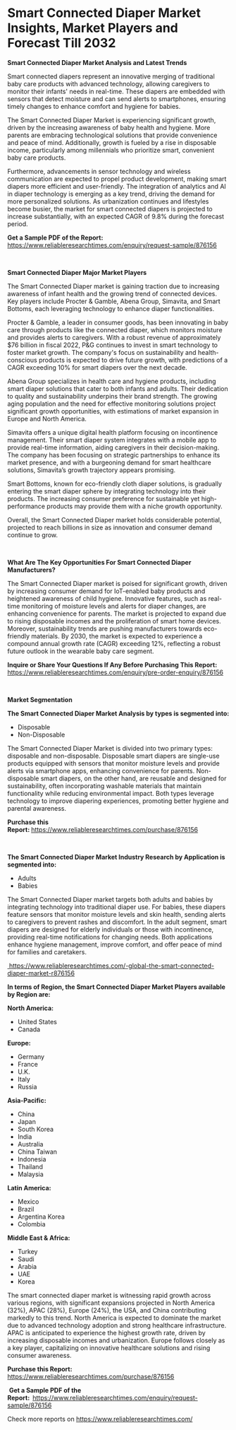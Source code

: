 <p><h1>Smart Connected Diaper Market Insights, Market Players and Forecast Till 2032</h1></p><p><strong>Smart Connected Diaper Market Analysis and Latest Trends</strong></p>
<p><p>Smart connected diapers represent an innovative merging of traditional baby care products with advanced technology, allowing caregivers to monitor their infants' needs in real-time. These diapers are embedded with sensors that detect moisture and can send alerts to smartphones, ensuring timely changes to enhance comfort and hygiene for babies.</p><p>The Smart Connected Diaper Market is experiencing significant growth, driven by the increasing awareness of baby health and hygiene. More parents are embracing technological solutions that provide convenience and peace of mind. Additionally, growth is fueled by a rise in disposable income, particularly among millennials who prioritize smart, convenient baby care products.</p><p>Furthermore, advancements in sensor technology and wireless communication are expected to propel product development, making smart diapers more efficient and user-friendly. The integration of analytics and AI in diaper technology is emerging as a key trend, driving the demand for more personalized solutions. As urbanization continues and lifestyles become busier, the market for smart connected diapers is projected to increase substantially, with an expected CAGR of 9.8% during the forecast period.</p></p>
<p><strong>Get a Sample PDF of the Report:&nbsp;</strong> <a href="https://www.reliableresearchtimes.com/enquiry/request-sample/876156?utm_campaign=2722&utm_medium=2&utm_source=Github&utm_content=ia&utm_term=21032025&utm_id=smart-connected-diaper">https://www.reliableresearchtimes.com/enquiry/request-sample/876156</a></p>
<p>&nbsp;</p>
<p><strong>Smart Connected Diaper Major Market Players</strong></p>
<p><p>The Smart Connected Diaper market is gaining traction due to increasing awareness of infant health and the growing trend of connected devices. Key players include Procter & Gamble, Abena Group, Simavita, and Smart Bottoms, each leveraging technology to enhance diaper functionalities.</p><p>Procter & Gamble, a leader in consumer goods, has been innovating in baby care through products like the connected diaper, which monitors moisture and provides alerts to caregivers. With a robust revenue of approximately $76 billion in fiscal 2022, P&G continues to invest in smart technology to foster market growth. The company's focus on sustainability and health-conscious products is expected to drive future growth, with predictions of a CAGR exceeding 10% for smart diapers over the next decade.</p><p>Abena Group specializes in health care and hygiene products, including smart diaper solutions that cater to both infants and adults. Their dedication to quality and sustainability underpins their brand strength. The growing aging population and the need for effective monitoring solutions project significant growth opportunities, with estimations of market expansion in Europe and North America.</p><p>Simavita offers a unique digital health platform focusing on incontinence management. Their smart diaper system integrates with a mobile app to provide real-time information, aiding caregivers in their decision-making. The company has been focusing on strategic partnerships to enhance its market presence, and with a burgeoning demand for smart healthcare solutions, Simavita’s growth trajectory appears promising.</p><p>Smart Bottoms, known for eco-friendly cloth diaper solutions, is gradually entering the smart diaper sphere by integrating technology into their products. The increasing consumer preference for sustainable yet high-performance products may provide them with a niche growth opportunity.</p><p>Overall, the Smart Connected Diaper market holds considerable potential, projected to reach billions in size as innovation and consumer demand continue to grow.</p></p>
<p>&nbsp;</p>
<p><strong>What Are The Key Opportunities For Smart Connected Diaper Manufacturers?</strong></p>
<p><p>The Smart Connected Diaper market is poised for significant growth, driven by increasing consumer demand for IoT-enabled baby products and heightened awareness of child hygiene. Innovative features, such as real-time monitoring of moisture levels and alerts for diaper changes, are enhancing convenience for parents. The market is projected to expand due to rising disposable incomes and the proliferation of smart home devices. Moreover, sustainability trends are pushing manufacturers towards eco-friendly materials. By 2030, the market is expected to experience a compound annual growth rate (CAGR) exceeding 12%, reflecting a robust future outlook in the wearable baby care segment.</p></p>
<p><strong>Inquire or Share Your Questions If Any Before Purchasing This Report:</strong> <a href="https://www.reliableresearchtimes.com/enquiry/pre-order-enquiry/876156?utm_campaign=2722&utm_medium=2&utm_source=Github&utm_content=ia&utm_term=21032025&utm_id=smart-connected-diaper">https://www.reliableresearchtimes.com/enquiry/pre-order-enquiry/876156</a></p>
<p>&nbsp;</p>
<p><strong>Market Segmentation</strong></p>
<p><strong>The Smart Connected Diaper Market Analysis by types is segmented into:</strong></p>
<p><ul><li>Disposable</li><li>Non-Disposable</li></ul></p>
<p><p>The Smart Connected Diaper Market is divided into two primary types: disposable and non-disposable. Disposable smart diapers are single-use products equipped with sensors that monitor moisture levels and provide alerts via smartphone apps, enhancing convenience for parents. Non-disposable smart diapers, on the other hand, are reusable and designed for sustainability, often incorporating washable materials that maintain functionality while reducing environmental impact. Both types leverage technology to improve diapering experiences, promoting better hygiene and parental awareness.</p></p>
<p><strong>Purchase this Report:&nbsp;</strong><a href="https://www.reliableresearchtimes.com/purchase/876156?utm_campaign=2722&utm_medium=2&utm_source=Github&utm_content=ia&utm_term=21032025&utm_id=smart-connected-diaper">https://www.reliableresearchtimes.com/purchase/876156</a></p>
<p>&nbsp;</p>
<p><strong>The Smart Connected Diaper Market Industry Research by Application is segmented into:</strong></p>
<p><ul><li>Adults</li><li>Babies</li></ul></p>
<p><p>The Smart Connected Diaper market targets both adults and babies by integrating technology into traditional diaper use. For babies, these diapers feature sensors that monitor moisture levels and skin health, sending alerts to caregivers to prevent rashes and discomfort. In the adult segment, smart diapers are designed for elderly individuals or those with incontinence, providing real-time notifications for changing needs. Both applications enhance hygiene management, improve comfort, and offer peace of mind for families and caretakers.</p></p>
<p><a href="https://www.reliableresearchtimes.com/-global-the-smart-connected-diaper-market-r876156?utm_campaign=2722&utm_medium=2&utm_source=Github&utm_content=ia&utm_term=21032025&utm_id=smart-connected-diaper">&nbsp;https://www.reliableresearchtimes.com/-global-the-smart-connected-diaper-market-r876156</a></p>
<p><strong>In terms of Region, the Smart Connected Diaper Market Players available by Region are:</strong></p>
<p>
    <p> <strong> North America: </strong>
        <ul>
            <li>United States</li>
            <li>Canada</li>
        </ul>
        </p> 
    <p> <strong> Europe: </strong>
        <ul>
            <li>Germany</li>
            <li>France</li>
            <li>U.K.</li>
            <li>Italy</li>
            <li>Russia</li>
        </ul>
        </p> 
    <p> <strong> Asia-Pacific: </strong>
        <ul>
            <li>China</li>
            <li>Japan</li>
            <li>South Korea</li>
            <li>India</li>
            <li>Australia</li>
            <li>China Taiwan</li>
            <li>Indonesia</li>
            <li>Thailand</li>
            <li>Malaysia</li>
        </ul>
        </p> 
    <p> <strong> Latin America: </strong>
        <ul>
            <li>Mexico</li>
            <li>Brazil</li>
            <li>Argentina Korea</li>
            <li>Colombia</li>
        </ul>
        </p> 
    <p> <strong> Middle East & Africa: </strong>
        <ul>
            <li>Turkey</li>
            <li>Saudi</li>
            <li>Arabia</li>
            <li>UAE</li>
            <li>Korea</li>
        </ul>
    </p>
    </p>
<p><p>The smart connected diaper market is witnessing rapid growth across various regions, with significant expansions projected in North America (32%), APAC (28%), Europe (24%), the USA, and China contributing markedly to this trend. North America is expected to dominate the market due to advanced technology adoption and strong healthcare infrastructure. APAC is anticipated to experience the highest growth rate, driven by increasing disposable incomes and urbanization. Europe follows closely as a key player, capitalizing on innovative healthcare solutions and rising consumer awareness.</p></p>
<p><strong>Purchase this Report: </strong><a href="https://www.reliableresearchtimes.com/purchase/876156?utm_campaign=2722&utm_medium=2&utm_source=Github&utm_content=ia&utm_term=21032025&utm_id=smart-connected-diaper">https://www.reliableresearchtimes.com/purchase/876156</a></p>
<p>&nbsp;<strong>Get a Sample PDF of the Report:&nbsp;&nbsp;</strong><a href="https://www.reliableresearchtimes.com/enquiry/request-sample/876156?utm_campaign=2722&utm_medium=2&utm_source=Github&utm_content=ia&utm_term=21032025&utm_id=smart-connected-diaper">https://www.reliableresearchtimes.com/enquiry/request-sample/876156</a></p>
<p><strong></strong></p>
<p>Check more reports on <a href="https://www.reliableresearchtimes.com/?utm_campaign=2722&utm_medium=2&utm_source=Github&utm_content=ia&utm_term=21032025&utm_id=smart-connected-diaper">https://www.reliableresearchtimes.com/</a></p>